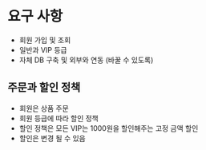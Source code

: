 # 요구 사항

- 회원 가입 및 조회
- 일반과 VIP 등급
- 자체 DB 구축 및 외부와 연동 (바꿀 수 있도록)

## 주문과 할인 정책
- 회원은 상품 주문
- 회원 등급에 따라 할인 정책
- 할인 정책은 모든 VIP는 1000원을 할인해주는 고정 금액 할인
- 할인은 변경 될 수 있음

